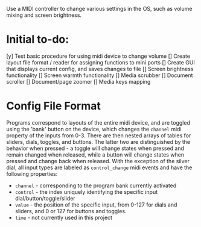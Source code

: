 Use a MIDI controller to change various settings in the OS, such as volume mixing and screen brightness.

# Initial to-do:

[y]	Test basic procedure for using midi device to change volume
[]	Create layout file format / reader for assigning functions to mini ports
[]	Create GUI that displays current config, and saves changes to file
[]	Screen brightness functionality
[]	Screen warmth functionality
[]	Media scrubber
[]	Document scroller
[]	Document/page zoomer
[]	Media keys mapping

# Config File Format

Programs correspond to layouts of the entire midi device, and are toggled using the 'bank' button on the device, which changes the `channel` midi property of the inputs from 0-3.
There are then nested arrays of tables for sliders, dials, toggles, and buttons. 
The latter two are distinguished by the behavior when pressed - a toggle will change states when pressed and remain changed when released, while a button will change states when pressed and change back when released. 
With the exception of the silver dial, all input types are labeled as `control_change` midi events and have the following properties:

* `channel` - corresponding to the program bank currently activated
* `control` - the index uniquely identifying the specific input dial/button/toggle/slider
* `value` - the position of the specific input, from 0-127 for dials and sliders, and 0 or 127 for buttons and toggles.
* `time` - not currently used in this project
